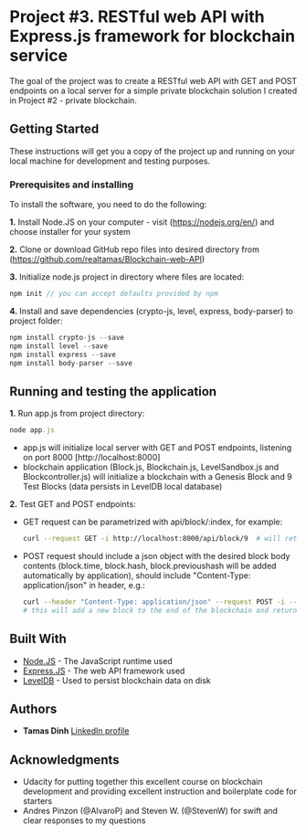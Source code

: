 # Project #3. RESTful web API with Express.js framework for blockchain service

The goal of the project was to create a RESTful web API with GET and POST endpoints on a local server for a simple private blockchain solution I created in Project #2 - private blockchain.

## Getting Started

These instructions will get you a copy of the project up and running on your local machine for development and testing purposes. 

### Prerequisites and installing

To install the software, you need to do the following:

**1.** Install Node.JS on your computer - visit (https://nodejs.org/en/) and choose installer for your system

**2.** Clone or download GitHub repo files into desired directory from (https://github.com/realtamas/Blockchain-web-API)

**3.** Initialize node.js project in directory where files are located:
    
```javascript
npm init // you can accept defaults provided by npm
```
    

**4.** Install and save dependencies (crypto-js, level, express, body-parser) to project folder:

```javascript
npm install crypto-js --save
npm install level --save
npm install express --save
npm install body-parser --save
```

## Running and testing the application

**1.** Run app.js from project directory:

```javascript
node app.js
```

* app.js will initialize local server with GET and POST endpoints, listening on port 8000 [http://localhost:8000]
* blockchain application (Block.js, Blockchain.js, LevelSandbox.js and Blockcontroller.js) will initialize a blockchain with a Genesis Block and 9 Test Blocks (data persists in LevelDB local database)

**2.** Test GET and POST endpoints:

* GET request can be parametrized with api/block/:index, for example:

    ```bash
    curl --request GET -i http://localhost:8000/api/block/9  # will return Block #9 from blockchain
    ```

* POST request should include a json object with the desired block body contents (block.time, block.hash, block.previoushash will be added automatically by application), should include "Content-Type: application/json" in header, e.g.:

    ```bash
    curl --header "Content-Type: application/json" --request POST -i --data '{"body":"Test Block"}' http://localhost:8000/api/block
    # this will add a new block to the end of the blockchain and return the contents of the new block in json format
    ```


## Built With

* [Node.JS](http://www.nodejs.org) - The JavaScript runtime used
* [Express.JS](http://expressjs.com/) - The web API framework used
* [LevelDB](http://leveldb.org) - Used to persist blockchain data on disk


## Authors

* **Tamas Dinh** [LinkedIn profile](https://www.linkedin.com/in/tamasdinh/)


## Acknowledgments

* Udacity for putting together this excellent course on blockchain development and providing excellent instruction and boilerplate code for starters
* Andres Pinzon (@AlvaroP) and Steven W. (@StevenW) for swift and clear responses to my questions